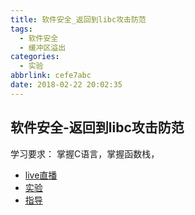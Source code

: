 ```yaml
---
title: 软件安全_返回到libc攻击防范
tags:
  - 软件安全
  - 缓冲区溢出
categories:
  - 实验
abbrlink: cefe7abc
date: 2018-02-22 20:02:35
---
```


## 软件安全-返回到libc攻击防范

学习要求：
掌握C语言，掌握函数栈，

- [live直播](https://www.zhihu.com/lives/942448145230233600)
- [实验](http://www.cis.syr.edu/~wedu/seed/Labs_12.04/Software/Return_to_libc/)
- [指导](https://zhuanlan.zhihu.com/p/32563626)

